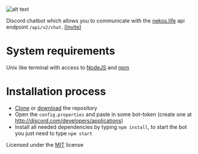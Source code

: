 ![alt text](https://fontmeme.com/permalink/181230/da2c0410a197f2e3f4d1b2657b45e30c.png "NekosChat")

Discord chatbot which allows you to communicate with the [nekos.life](https://nekos.life) api endpoint `/api/v2/chat`. [(Invite)](https://discordapp.com/oauth2/authorize?client_id=528931005462085632&scope=bot&permissions=18432)

# System requirements
Unix like terminal with access to [NodeJS](http://nodejs.org) and [npm](http://npmjs.org)

# Installation process
  - [Clone](https://help.github.com/articles/cloning-a-repository/) or [download](https://github.com/syntax-yt/NekosChat/archive/master.zip) the repository
  - Open the `config.properties` and paste in some bot-token (create one at http://discord.com/developers/applications)
  - Install all needed dependencies by typing `npm install`, to start the bot you just need to type `npm start`

Licensed under the [MIT](https://github.com/syntax-yt/NekosChat/blob/master/LICENSE) license
